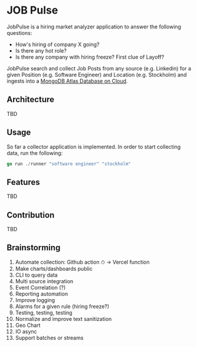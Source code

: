 # JOB Pulse

JobPulse is a hiring market analyzer application to answer the following questions: 
  
- How's hiring of company X going?
- Is there any hot role?
- Is there any company with hiring freeze? First clue of Layoff?

JobPulse search and collect Job Posts from any source (e.g. Linkedin) for a given Position (e.g. Software Engineer) and Location (e.g. Stockholm) and ingests into a [MongoDB Atlas Database on Cloud](https://www.mongodb.com/cloud/atlas). 

## Architecture
 TBD

## Usage

So far a collector application is implemented. In order to start collecting data, run the following:
```go
go run ./runner "software engineer" "stockholm"
```

## Features
TBD

## Contribution
TBD

## Brainstorming
1. Automate collection: Github action ⏱ -> Vercel function
2. Make charts/dashboards public
3. CLI to query data
4. Multi source integration
5. Event Correlation (?)
6. Reporting automation
7. Improve logging
8. Alarms for a given rule (hiring freeze?)
9. Testing, testing, testing
10. Normalize and improve text sanitization
11. Geo Chart
12. IO async
13. Support batches or streams

